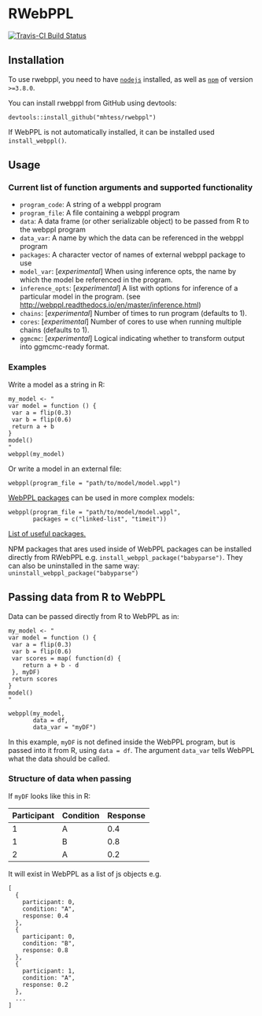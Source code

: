 # RWebPPL

[![Travis-CI Build Status](https://travis-ci.org/mhtess/rwebppl.svg?branch=master)](https://travis-ci.org/mhtess/rwebppl)

## Installation

To use rwebppl, you need to have [`nodejs`](https://nodejs.org/en/) installed, as well as [`npm`](https://www.npmjs.com/) of version `>=3.8.0`.

You can install rwebppl from GitHub using devtools:

```
devtools::install_github("mhtess/rwebppl")
```

If WebPPL is not automatically installed, it can be installed used `install_webppl()`.

## Usage

### Current list of function arguments and supported functionality

+ `program_code`: A string of a webppl program 
+ `program_file`: A file containing a webppl program
+ `data`: A data frame (or other serializable object) to be passed from R to the webppl program
+ `data_var`: A name by which the data can be referenced in the webppl program
+ `packages`: A character vector of names of external webppl package to use
+ `model_var`: [*experimental*] When using inference opts, the name by which the model be referenced in the program.
+ `inference_opts`: [*experimental*] A list with options for inference of a particular model in the program. (see http://webppl.readthedocs.io/en/master/inference.html) 
+ `chains`: [*experimental*] Number of times to run program (defaults to 1).
+ `cores`: [*experimental*] Number of cores to use when running multiple chains (defaults to 1).
+ `ggmcmc`: [*experimental*] Logical indicating whether to transform output into ggmcmc-ready format.

### Examples

Write a model as a string in R:

```
my_model <- "
var model = function () {
 var a = flip(0.3)
 var b = flip(0.6)
 return a + b
}
model()
"
webppl(my_model)
```

Or write a model in an external file:

```
webppl(program_file = "path/to/model/model.wppl")
```

[WebPPL packages](http://webppl.readthedocs.io/en/master/packages.html) can be used in more complex models:

```
webppl(program_file = "path/to/model/model.wppl",
       packages = c("linked-list", "timeit"))
```

[List of useful packages.](https://github.com/probmods/webppl/wiki/Useful-packages)

NPM packages that ares used inside of WebPPL packages can be installed directly from RWebPPL e.g. `install_webppl_package("babyparse")`. They can also be uninstalled in the same way: `uninstall_webppl_package("babyparse")`

## Passing data from R to WebPPL

Data can be passed directly from R to WebPPL as in:

```
my_model <- "
var model = function () {
 var a = flip(0.3)
 var b = flip(0.6)
 var scores = map( function(d) {
 	return a + b - d
 }, myDF)
 return scores
}
model()
"

webppl(my_model,
	   data = df,
	   data_var = "myDF")
```

In this example, `myDF` is not defined inside the WebPPL program, but is passed into it from R, using `data = df`. The argument `data_var` tells WebPPL what the data should be called.

### Structure of data when passing

If `myDF` looks like this in R:

| Participant | Condition | Response |
|-------------|-----------|----------|
| 1           | A         | 0.4      |
| 1           | B         | 0.8      |
| 2           | A         | 0.2      |

It will exist in WebPPL as a list of js objects e.g.

```
[
  {
    participant: 0,
    condition: "A",
    response: 0.4
  },
  {
    participant: 0,
    condition: "B",
    response: 0.8
  },
  {
    participant: 1,
    condition: "A",
    response: 0.2
  },
  ...
]
```
